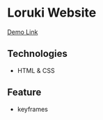 # Loruki Website

[Demo Link](https://funny-seal-website.netlify.app/index.html)

## Technologies

- HTML & CSS


## Feature

- keyframes 
